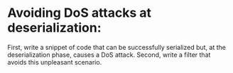 # Avoiding DoS attacks at deserialization:
First, write a snippet of code that can be successfully serialized but, at the deserialization phase, causes a DoS attack. Second, write a filter that avoids this unpleasant scenario.